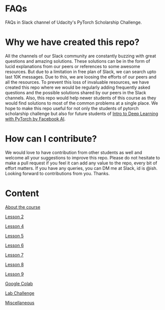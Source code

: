 # FAQs
FAQs in Slack channel of Udacity's PyTorch Scholarship Challenge.

# Why we have created this repo?
All the channels of our Slack community are constantly buzzing with great questions and amazing solutions. These solutions can be in the form of lucid explanations from our peers or references to some awesome resources. But due to a limitation in free plan of Slack, we can search upto last 10K messages. Due to this, we are loosing the efforts of our peers and all the  resources. To prevent this loss of invaluable resources, we have created this repo where we would be regularly adding frequently asked questions and the possible solutions shared by our peers in the Slack channels. Also, this repo would help newer students of this course as they would find solutions to most of the common problems at a single place. We hope to make this repo useful for not only the students of pytorch scholarship challenge but also for future students of [Intro to Deep Learning with PyTorch by Facebook AI](https://www.udacity.com/course/deep-learning-pytorch--ud188).

# How can I contribute?
We would love to have contribution from other students as well and welcome all your suggestions to improve this repo. Please do not hesitate to make a pull request if you feel it can add any value to the repo, every bit of effort matters. If you have any queries, you can DM me at Slack, id is @ish. Looking forward to contributions from you. Thanks.

# Content

[About the course](Aboutthecourse.md)

[Lesson 2](lesson2.md)

[Lesson 4](lesson4.md)

[Lesson 5](lesson5.md)

[Lesson 6](lesson6.md)

[Lesson 7](lesson7.md)

[Lesson 8](lesson8.md)

[Lesson 9](lesson9.md)

[Google Colab](Colab.md)

[Lab Challenge](Lab.md)

[Miscellaneous](Miscellaneous.md)
